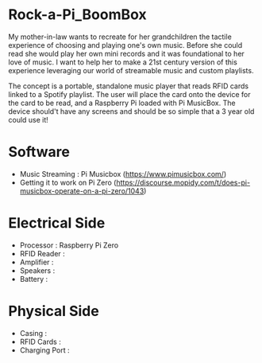 # Rock-a-Pi_BoomBox
My mother-in-law wants to recreate for her grandchildren the tactile experience of choosing and playing one's own music. Before she could read she would play her own mini records and it was foundational to her love of music. I want to help her to make a 21st century version of this experience leveraging our world of streamable music and custom playlists.

The concept is a portable, standalone music player that reads RFID cards linked to a Spotify playlist. The user will place the card onto the device for the card to be read, and a Raspberry Pi loaded with Pi MusicBox. The device should't have any screens and should be so simple that a 3 year old could use it!

# Software
 - Music Streaming : Pi Musicbox (https://www.pimusicbox.com/)
 - Getting it to work on Pi Zero (https://discourse.mopidy.com/t/does-pi-musicbox-operate-on-a-pi-zero/1043)

# Electrical Side
 - Processor     : Raspberry Pi Zero
 - RFID Reader   : 
 - Amplifier     :
 - Speakers      :
 - Battery       :
 
 # Physical Side  
 - Casing        :
 - RFID Cards    :
 - Charging Port :
